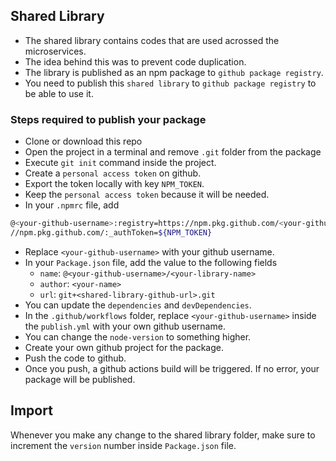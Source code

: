 ## Shared Library
* The shared library contains codes that are used acrossed the microservices.
* The idea behind this was to prevent code duplication.
* The library is published as an npm package to `github package registry`.
* You need to publish this `shared library` to `github package registry` to be able to use it.

### Steps required to publish your package
* Clone or download this repo
* Open the project in a terminal and remove `.git` folder from the package
* Execute `git init` command inside the project.
* Create a `personal access token` on github.
* Export the token locally with key `NPM_TOKEN`.
* Keep the `personal access token` because it will be needed.
* In your `.npmrc` file, add
```sh
@<your-github-username>:registry=https://npm.pkg.github.com/<your-github-username>
//npm.pkg.github.com/:_authToken=${NPM_TOKEN}
```
* Replace `<your-github-username>` with your github username.
* In your `Package.json` file, add the value to the following fields
  * `name`: `@<your-github-username>/<your-library-name>`
  * `author`: `<your-name>`
  * `url`: `git+<shared-library-github-url>.git`
* You can update the `dependencies` and `devDependencies`.
* In the `.github/workflows` folder, replace `<your-github-username>` inside the `publish.yml` with your own github username.
* You can change the `node-version` to something higher.
* Create your own github project for the package.
* Push the code to github.
* Once you push, a github actions build will be triggered. If no error, your package will be published.

## Import
Whenever you make any change to the shared library folder, make sure to increment the `version` number inside `Package.json` file.
